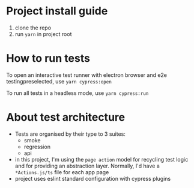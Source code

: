 # Project install guide
1. clone the repo
2. run `yarn` in project root

# How to run tests

To open an interactive test runner with electron browser and e2e testingpreselected, use `yarn cypress:open`

To run all tests in a headless mode, use `yarn cypress:run`

# About test architecture
- Tests are organised by their type to 3 suites:
    - smoke
    - regression
    - api
- in this project, I'm using the `page action` model for recycling test logic and for providing an abstraction layer. Normally, I'd have a `*Actions.js/ts` file for each app page
- project uses eslint standard configuration with cypress plugins

